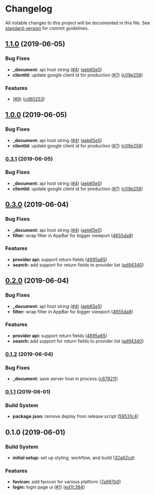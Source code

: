# Changelog

All notable changes to this project will be documented in this file. See [standard-version](https://github.com/conventional-changelog/standard-version) for commit guidelines.

## [1.1.0](https://github.com/DawChihLiou/next-healthcare/compare/v0.1.1...v1.1.0) (2019-06-05)


### Bug Fixes

* **_document:** api host string ([#4](https://github.com/DawChihLiou/next-healthcare/issues/4)) ([aeb65e5](https://github.com/DawChihLiou/next-healthcare/commit/aeb65e5))
* **clientId:** update google client id for production ([#7](https://github.com/DawChihLiou/next-healthcare/issues/7)) ([c09e258](https://github.com/DawChihLiou/next-healthcare/commit/c09e258))


### Features

* ([#9](https://github.com/DawChihLiou/next-healthcare/issues/9)) ([cd90253](https://github.com/DawChihLiou/next-healthcare/commit/cd90253))



## [1.0.0](https://github.com/DawChihLiou/next-healthcare/compare/v0.1.1...v1.0.0) (2019-06-05)


### Bug Fixes

* **_document:** api host string ([#4](https://github.com/DawChihLiou/next-healthcare/issues/4)) ([aeb65e5](https://github.com/DawChihLiou/next-healthcare/commit/aeb65e5))
* **clientId:** update google client id for production ([#7](https://github.com/DawChihLiou/next-healthcare/issues/7)) ([c09e258](https://github.com/DawChihLiou/next-healthcare/commit/c09e258))



### [0.3.1](https://github.com/DawChihLiou/next-healthcare/compare/v0.1.1...v0.3.1) (2019-06-05)


### Bug Fixes

* **_document:** api host string ([#4](https://github.com/DawChihLiou/next-healthcare/issues/4)) ([aeb65e5](https://github.com/DawChihLiou/next-healthcare/commit/aeb65e5))
* **clientId:** update google client id for production ([#7](https://github.com/DawChihLiou/next-healthcare/issues/7)) ([c09e258](https://github.com/DawChihLiou/next-healthcare/commit/c09e258))



## [0.3.0](https://github.com/DawChihLiou/next-healthcare/compare/v0.1.1...v0.3.0) (2019-06-04)


### Bug Fixes

* **_document:** api host string ([#4](https://github.com/DawChihLiou/next-healthcare/issues/4)) ([aeb65e5](https://github.com/DawChihLiou/next-healthcare/commit/aeb65e5))
* **filter:** wrap filter in AppBar for bigger viewport ([4655da8](https://github.com/DawChihLiou/next-healthcare/commit/4655da8))


### Features

* **provider api:** support return fields ([4695a65](https://github.com/DawChihLiou/next-healthcare/commit/4695a65))
* **search:** add support for return fields to provider list ([ad94340](https://github.com/DawChihLiou/next-healthcare/commit/ad94340))



## [0.2.0](https://github.com/DawChihLiou/next-healthcare/compare/v0.1.1...v0.2.0) (2019-06-04)


### Bug Fixes

* **_document:** api host string ([#4](https://github.com/DawChihLiou/next-healthcare/issues/4)) ([aeb65e5](https://github.com/DawChihLiou/next-healthcare/commit/aeb65e5))
* **filter:** wrap filter in AppBar for bigger viewport ([4655da8](https://github.com/DawChihLiou/next-healthcare/commit/4655da8))


### Features

* **provider api:** support return fields ([4695a65](https://github.com/DawChihLiou/next-healthcare/commit/4695a65))
* **search:** add support for return fields to provider list ([ad94340](https://github.com/DawChihLiou/next-healthcare/commit/ad94340))



### [0.1.2](https://github.com/DawChihLiou/next-healthcare/compare/v0.1.1...v0.1.2) (2019-06-04)


### Bug Fixes

* **_document:** save server host in process ([c67821f](https://github.com/DawChihLiou/next-healthcare/commit/c67821f))



### [0.1.1](https://github.com/DawChihLiou/next-healthcare/compare/v0.1.0...v0.1.1) (2019-06-01)


### Build System

* **package.json:** remove deploy from release script ([59531c4](https://github.com/DawChihLiou/next-healthcare/commit/59531c4))



## 0.1.0 (2019-06-01)


### Build System

* **initial setup:** set up styling, workflow, and build ([32a62cd](https://github.com/DawChihLiou/next-healthcare/commit/32a62cd))


### Features

* **favicon:** add favicon for various platform ([7a997b0](https://github.com/DawChihLiou/next-healthcare/commit/7a997b0))
* **login:** login page ui ([#1](https://github.com/DawChihLiou/next-healthcare/issues/1)) ([ed7c384](https://github.com/DawChihLiou/next-healthcare/commit/ed7c384))
